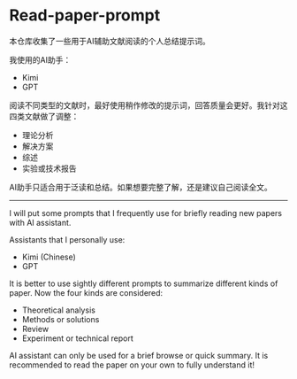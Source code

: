 # Read-paper-prompt

本仓库收集了一些用于AI辅助文献阅读的个人总结提示词。

我使用的AI助手：
- Kimi
- GPT

阅读不同类型的文献时，最好使用稍作修改的提示词，回答质量会更好。我针对这四类文献做了调整：
- 理论分析
- 解决方案
- 综述
- 实验或技术报告

AI助手只适合用于泛读和总结。如果想要完整了解，还是建议自己阅读全文。

------

I will put some prompts that I frequently use for briefly reading new papers with AI assistant.

Assistants that I personally use:
- Kimi (Chinese)
- GPT

It is better to use sightly different prompts to summarize different kinds of paper. Now the four kinds are considered:
- Theoretical analysis
- Methods or solutions
- Review
- Experiment or technical report

AI assistant can only be used for a brief browse or quick summary. It is recommended to read the paper on your own to fully understand it!


